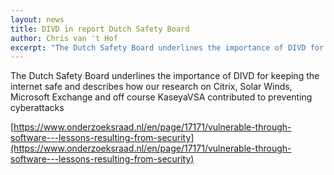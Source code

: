 ```yaml
---
layout: news
title: DIVD in report Dutch Safety Board
author: Chris van 't Hof
excerpt: "The Dutch Safety Board underlines the importance of DIVD for keeping the internet safe and describes how our research on Citrix, Solar Winds, Microsoft Exchange and off course KaseyaVSA contributed to preventing cyberattacks"
---
```


The Dutch Safety Board underlines the importance of DIVD for keeping the internet safe and describes how our research on Citrix, Solar Winds, Microsoft Exchange and off course KaseyaVSA contributed to preventing cyberattacks

[https://www.onderzoeksraad.nl/en/page/17171/vulnerable-through-software---lessons-resulting-from-security](https://www.onderzoeksraad.nl/en/page/17171/vulnerable-through-software---lessons-resulting-from-security)

